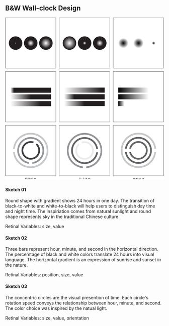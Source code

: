 ## B&W Wall-clock Design
![illustrative images](./sketch-wa2.jpg)
#### Sketch 01
Round shape with gradient shows 24 hours in one day. The transition of black-to-white and white-to-black will help users to distinguish day time and night time. The inspiriation comes from natural sunlight and round shape represents sky in the traditional Chinese culture.

Retinal Variables: size, value
#### Sketch 02
Three bars represent hour, minute, and second in the horizontal direction. The percemtage of black and white colors translate 24 hours into visual language. The horizontal gradient is an expression of sunrise and sunset in the nature.

Retinal Variables: position, size, value
#### Sketch 03
The concentric circles are the visual presention of time. Each circle's rotation speed conveys the relationship between hour, minute, and second. The color choice was inspired by the natual light.

Retinal Variables: size, value, orientation
